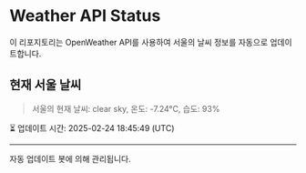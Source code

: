 
# Weather API Status

이 리포지토리는 OpenWeather API를 사용하여 서울의 날씨 정보를 자동으로 업데이트합니다.

## 현재 서울 날씨
> 서울의 현재 날씨: clear sky, 온도: -7.24°C, 습도: 93%

⏳ 업데이트 시간: 2025-02-24 18:45:49 (UTC)

---
자동 업데이트 봇에 의해 관리됩니다.
